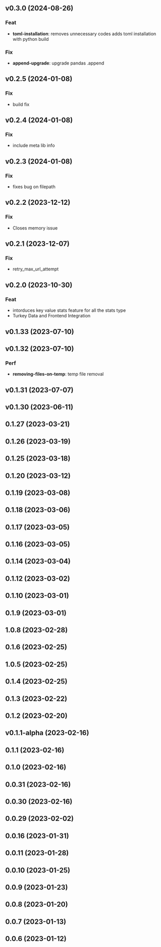 ## v0.3.0 (2024-08-26)

### Feat

- **toml-installation**: removes unnecessary codes adds toml installation with python build

### Fix

- **append-upgrade**: upgrade pandas .append

## v0.2.5 (2024-01-08)

### Fix

- build fix

## v0.2.4 (2024-01-08)

### Fix

- include meta lib info

## v0.2.3 (2024-01-08)

### Fix

- fixes bug on filepath

## v0.2.2 (2023-12-12)

### Fix

- Closes memory issue

## v0.2.1 (2023-12-07)

### Fix

- retry_max_url_attempt

## v0.2.0 (2023-10-30)

### Feat

- intorduces key value stats feature for all the stats type
- Turkey Data and Frontend Integration

## v0.1.33 (2023-07-10)

## v0.1.32 (2023-07-10)

### Perf

- **removing-files-on-temp**: temp file removal

## v0.1.31 (2023-07-07)

## v0.1.30 (2023-06-11)

## 0.1.27 (2023-03-21)

## 0.1.26 (2023-03-19)

## 0.1.25 (2023-03-18)

## 0.1.20 (2023-03-12)

## 0.1.19 (2023-03-08)

## 0.1.18 (2023-03-06)

## 0.1.17 (2023-03-05)

## 0.1.16 (2023-03-05)

## 0.1.14 (2023-03-04)

## 0.1.12 (2023-03-02)

## 0.1.10 (2023-03-01)

## 0.1.9 (2023-03-01)

## 1.0.8 (2023-02-28)

## 0.1.6 (2023-02-25)

## 1.0.5 (2023-02-25)

## 0.1.4 (2023-02-25)

## 0.1.3 (2023-02-22)

## 0.1.2 (2023-02-20)

## v0.1.1-alpha (2023-02-16)

## 0.1.1 (2023-02-16)

## 0.1.0 (2023-02-16)

## 0.0.31 (2023-02-16)

## 0.0.30 (2023-02-16)

## 0.0.29 (2023-02-02)

## 0.0.16 (2023-01-31)

## 0.0.11 (2023-01-28)

## 0.0.10 (2023-01-25)

## 0.0.9 (2023-01-23)

## 0.0.8 (2023-01-20)

## 0.0.7 (2023-01-13)

## 0.0.6 (2023-01-12)
